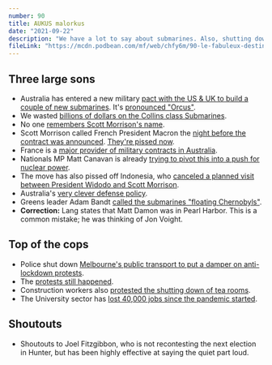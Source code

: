 ```yaml
---
number: 90
title: AUKUS malorkus
date: "2021-09-22"
description: "We have a lot to say about submarines. Also, shutting down public transport to stop a protest: Sensible tactic to calm things down or bad idea that'll just make things worse? If only I were writing this several days in the future and could see what would happen on Monday and Tuesday."
fileLink: "https://mcdn.podbean.com/mf/web/chfy6m/90-le-fabuleux-destin-dsubmarines-francais-001.mp3"
---
```


## Three large sons

- Australia has entered a new military [pact with the US & UK to build a couple of new submarines](https://www.crikey.com.au/2021/09/17/aukus-another-morrison-masterclass-big-announcements-poor-management-dud-deals/). It's [pronounced "Orcus"](https://en.wikipedia.org/wiki/Orcus).
- We wasted [billions of dollars on the Collins class Submarines](https://www.smh.com.au/national/wa-to-miss-out-on-8-4-billion-as-feds-pick-south-australia-for-submarine-maintenance-20210916-p58s75.html).
- No one [remembers Scott Morrison's name](https://www.youtube.com/watch?v=FYVGtAWDW7I).
- Scott Morrison called French President Macron the [night before the contract was announced](https://www.9news.com.au/national/more-us-troops-to-be-based-in-northern-australia-defence-minister-says/e8eba409-8ab7-497c-8ccf-044e5c2dc0c2). [They're pissed now](https://www.theguardian.com/world/2021/sep/17/france-recalls-ambassadors-to-us-and-australia-after-aukus-pact).
- France is a [major provider of military contracts in Australia](https://en.wikipedia.org/wiki/Thales_Australia).
- Nationals MP Matt Canavan is already [trying to pivot this into a push for nuclear power](https://twitter.com/mattjcan/status/1438675775373275136).
- The move has also pissed off Indonesia, who [canceled a planned visit between President Widodo and Scott Morrison](https://www.youtube.com/watch?v=I5MZoRlqZrE).
- Australia's [very clever defense policy](https://twitter.com/workingdogprod/status/902855541143117825).
- Greens leader Adam Bandt [called the submarines "floating Chernobyls"](https://twitter.com/adambandt/status/1438276985566814209).
- **Correction:** Lang states that Matt Damon was in Pearl Harbor. This is a common mistake; he was thinking of Jon Voight.

## Top of the cops

- Police shut down [Melbourne's public transport to put a damper on anti-lockdown protests](https://www.abc.net.au/radionational/programs/drive/victoria-police-suspend-melbournes-public-transport-system-ahead/13543720).
- The [protests still happened](https://twitter.com/davidestcourt/status/1439070855418368000).
- Construction workers also [protested the shutting down of tea rooms](https://www.theaustralian.com.au/breaking-news/melbourne-tradies-protest-virus-tea-room-closures-at-construction-sites/news-story/a3bc7d5d1d1e89cf1546ce0544842800).
- The University sector has [lost 40,000 jobs since the pandemic started](https://www.iru.edu.au/news/new-jobkeeper-changes-the-final-twist-of-the-knife-for-universities/).

## Shoutouts

- Shoutouts to Joel Fitzgibbon, who is not recontesting the next election in Hunter, but has been highly effective at saying the quiet part loud.







